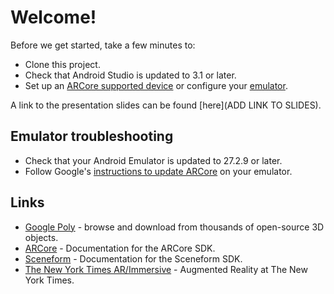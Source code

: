 # Welcome!

Before we get started, take a few minutes to:

- Clone this project.
- Check that Android Studio is updated to 3.1 or later.
- Set up an [ARCore supported device](https://developers.google.com/ar/discover/supported-devices) or configure your [emulator](https://developers.google.com/ar/develop/java/emulator).

A link to the presentation slides can be found [here](ADD LINK TO SLIDES).

## Emulator troubleshooting

- Check that your Android Emulator is updated to 27.2.9 or later.
- Follow Google's [instructions to update ARCore](https://developers.google.com/ar/develop/java/emulator) on your emulator.

## Links

- [Google Poly](https://poly.google.com/) - browse and download from thousands of open-source 3D objects.
- [ARCore](https://developers.google.com/ar/) - Documentation for the ARCore SDK.
- [Sceneform](https://developers.google.com/ar/develop/java/sceneform/) - Documentation for the Sceneform SDK.
- [The New York Times AR/Immersive](https://www.nytimes.com/spotlight/augmented-reality) - Augmented Reality at The New York Times.

